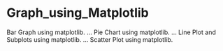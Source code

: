 # Graph_using_Matplotlib
Bar Graph using matplotlib. ...
Pie Chart using matplotlib. ...
Line Plot and Subplots using matplotlib. ...
Scatter Plot using matplotlib.
